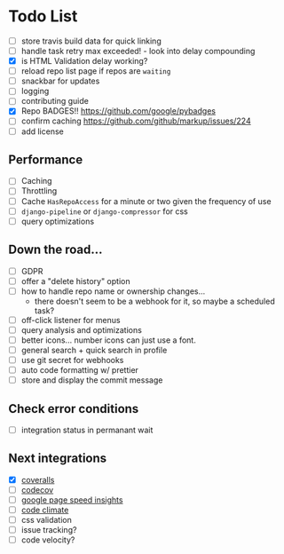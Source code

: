 # Todo List

- [ ] store travis build data for quick linking
- [ ] handle task retry max exceeded! - look into delay compounding
- [x] is HTML Validation delay working?
- [ ] reload repo list page if repos are `waiting`
- [ ] snackbar for updates
- [ ] logging
- [ ] contributing guide
- [x] Repo BADGES!! https://github.com/google/pybadges
 - [ ] confirm caching https://github.com/github/markup/issues/224
- [ ] add license

## Performance

- [ ] Caching
- [ ] Throttling
- [ ] Cache `HasRepoAccess` for a minute or two given the frequency of use
- [ ] `django-pipeline` or `django-compressor` for css
- [ ] query optimizations

## Down the road...

- [ ] GDPR
 - [ ] offer a "delete history" option
- [ ] how to handle repo name or ownership changes...
    - there doesn't seem to be a webhook for it, so maybe a scheduled task?
- [ ] off-click listener for menus
- [ ] query analysis and optimizations
- [ ] better icons... number icons can just use a font.
- [ ] general search + quick search in profile
- [ ] use git secret for webhooks
- [ ] auto code formatting w/ prettier
- [ ] store and display the commit message

## Check error conditions
- [ ] integration status in permanant wait

## Next integrations
- [x] [coveralls](https://docs.coveralls.io/api-introduction)
- [ ] [codecov](https://docs.codecov.io/reference#section-get-a-single-commit)
- [ ] [google page speed insights](https://developers.google.com/speed/docs/insights/v4/getting-started)
- [ ] [code climate](https://developer.codeclimate.com/#repositories)
- [ ] css validation
- [ ] issue tracking?
- [ ] code velocity?
